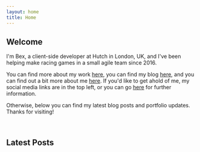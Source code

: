 ```yaml
---
layout: home
title: Home
---
```

## Welcome

I'm Bex, a client-side developer at Hutch in London, UK, and I've been helping make racing games in a small agile team since 2016. 

You can find more about my work [here](portfolio.html), you can find my blog [here](blog.html), and you can find out a bit more about me [here](about.html). If you'd like to get ahold of me, my social media links are in the top left, or you can go [here](contact.html) for further information.

Otherwise, below you can find my latest blog posts and portfolio updates. Thanks for visiting!

<br/>

## Latest Posts
